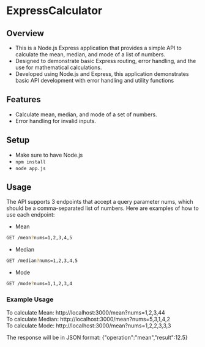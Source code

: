 # ExpressCalculator

## Overview

- This is a Node.js Express application that provides a simple API to calculate the mean, median, and mode of a list of numbers.
- Designed to demonstrate basic Express routing, error handling, and the use for mathematical calculations.
- Developed using Node.js and Express, this application demonstrates basic API development with error handling and utility functions

## Features

- Calculate mean, median, and mode of a set of numbers.
- Error handling for invalid inputs.

## Setup

- Make sure to have Node.js
- `npm install`
- `node app.js`

## Usage

The API supports 3 endpoints that accept a query parameter nums, which should be a comma-separated list of numbers.
Here are examples of how to use each endpoint:

- Mean

```bash
GET /mean?nums=1,2,3,4,5
```

- Median

```bash
GET /median?nums=1,2,3,4,5
```

- Mode

```bash
GET /mode?nums=1,1,2,3,4
```

### Example Usage

To calculate Mean: http://localhost:3000/mean?nums=1,2,3,44  
To calculate Median: http://localhost:3000/mean?nums=5,3,1,4,2  
To calculate Mode: http://localhost:3000/mean?nums=1,2,2,3,3,3

The response will be in JSON format:
{"operation":"mean","result":12.5}
